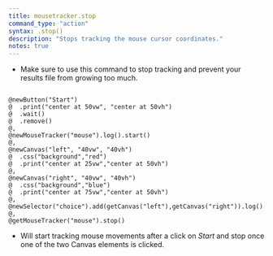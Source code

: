 ```yaml
---
title: mousetracker.stop
command_type: "action"
syntax: .stop()
description: "Stops tracking the mouse cursor coordinates."
notes: true
---
```


+ Make sure to use this command to stop tracking and prevent your results file from growing too much.

<!--more-->

<pre><code class="language-diff-javascript diff-highlight try-true">
@newButton("Start")
@  .print("center at 50vw", "center at 50vh")
@  .wait()
@  .remove()
@,
@newMouseTracker("mouse").log().start()
@,
@newCanvas("left", "40vw", "40vh")
@  .css("background","red")
@  .print("center at 25vw","center at 50vh")
@,
@newCanvas("right", "40vw", "40vh")
@  .css("background","blue")
@  .print("center at 75vw","center at 50vh")
@,
@newSelector("choice").add(getCanvas("left"),getCanvas("right")).log().wait()
@,
@getMouseTracker("mouse").stop()
</code></pre>

+ Will start tracking mouse movements after a click on *Start* and stop once one of the two Canvas elements is clicked.		
